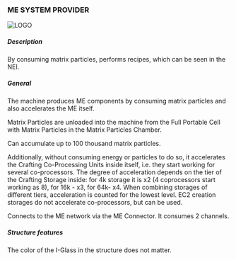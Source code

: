 ### ME SYSTEM PROVIDER
![LOGO](https://cdn.discordapp.com/attachments/916393114166525974/916672070048428102/MESP.png)
##### Description
By consuming matrix particles, performs recipes, which can be seen in the NEI.
##### General
The machine produces ME components by consuming matrix particles and also accelerates the ME itself.
Matrix Particles are unloaded into the machine from the Full Portable Cell with Matrix Particles in the Matrix Particles Chamber.
Can accumulate up to 100 thousand matrix particles.

Additionally, without consuming energy or particles to do so, it accelerates the Crafting Co-Processing Units inside itself, i.e. they start working for several co-processors. The degree of acceleration depends on the tier of the Crafting Storage inside: for 4k storage it is x2 (4 coprocessors start working as 8), for 16k - x3, for 64k- x4. When combining storages of different tiers, acceleration is counted for the lowest level. EC2 creation storages do not accelerate co-processors, but can be used.
Connects to the ME network via the ME Connector. It consumes 2 channels.
##### Structure features
The color of the I-Glass in the structure does not matter.
